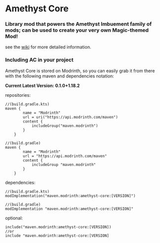 # Amethyst Core

### Library mod that powers the Amethyst Imbuement family of mods; can be used to create your very own Magic-themed Mod!
see the [wiki](https://github.com/fzzyhmstrs/ac/wiki) for more detailed information.

### Including AC in your project
Amethyst Core is stored on Modrinth, so you can easily grab it from there with the following maven and dependencies notation:

**Current Latest Version: 0.1.0+1.18.2**

repositories:
```
//(build.gradle.kts)
maven {
        name = "Modrinth"
        url = uri("https://api.modrinth.com/maven")
        content {
            includeGroup("maven.modrinth")
        }
    }
```
```
//(build.gradle)
maven {
        name = "Modrinth"
        url = "https://api.modrinth.com/maven"
        content {
            includeGroup "maven.modrinth"
        }
    }
```

dependencies:
```
//(build.gradle.kts)
modImplementation("maven.modrinth:amethyst-core:[VERSION]")
```
```
//(build.gradle)
modImplementation "maven.modrinth:amethyst-core:[VERSION]"
```

optional:
```
include("maven.modrinth:amethyst-core:[VERSION])
//or
include "maven.modrinth:amethyst-core:[VERSION]
```
